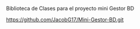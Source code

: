 Biblioteca de Clases para el proyecto mini Gestor BD 

https://github.com/JacobG17/Mini-Gestor-BD.git
